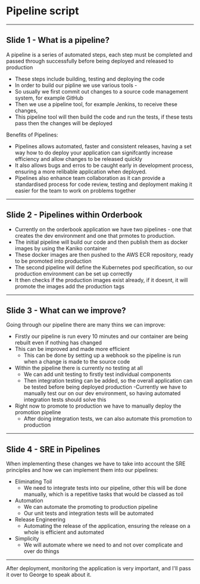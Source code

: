 # Pipeline script

-------------

## Slide 1 - What is a pipeline?

A pipeline is a series of automated steps, each step must be completed and passed through successfully before being deployed and released to production
- These steps include building, testing and deploying the code
- In order to build our pipline we use various tools - 
- So usually we first commit out changes to a source code management system, for example GitHub
- Then we use a pipeline tool, for example Jenkins, to receive these changes,
- This pipeline tool will then build the code and run the tests, if these tests pass then the changes will be deployed

Benefits of Pipelines:
- Pipelines allows automated, faster and consistent releases, having a set way how to do deploy your application can signifcantly increase efficiency and allow changes to be released quickly
- It also allows bugs and erros to be caught early in development process, ensuring a more relibable application when deployed.
- Pipelines also enhance team collaboration as it can provide a standardised process for code review, testing and deployment making it easier for the team to work on problems together

------------------------------------

## Slide 2 - Pipelines within Orderbook
- Currently on the orderbook application we have two pipelines - one that creates the dev environment and one that prmotes to production.
- The initial pipeline will build our code and then publish them as docker images by using the Kaniko container
- These docker images are then pushed to the AWS ECR repository, ready to be promoted into production
- The second pipeline will define the Kubernetes pod specification, so our production environment can be set up correctly
- It then checks if the production images exist already, if it doesnt, it will promote the images add the production tags

-----------------------------

## Slide 3 - What can we improve?

Going through our pipeline there are many thins we can improve:
- Firstly our pipeline is run every 10 minutes and our container are being rebuilt even if nothing has changed 
- This can be improved and made more efficient
  - This can be done by setting up a webhook so the pipeline is run when a change is made to the source code
- Within the pipeline there is currently no testing at all
  - We can add unit testing to firstly test individual components
  - Then integration testing can be added, so the overall application can be tested before being deployed production
    -Currently we have to manually test our on our dev environment, so having automated integration tests should solve this
- Right now to promote to production we have to manually deploy the promotion pipeline
  - After doing integration tests, we can also automate this promotion to production

---------------------

## Slide 4 - SRE in Pipelines

When implementing these changes we have to take into account the SRE principles and how we can implement them into our pipelines:
- Eliminating Toil 
  - We need to integrate tests into our pipeline, other this will be done manually, which is a repetitive tasks that would be classed as toil
- Automation
  - We can automate the promoting to production pipeline
  - Our unit tests and integration tests will be automated
- Release Engineering
  - Automating the release of the application, ensuring the release on a whole is efficient and automated
- Simplicity
  - We will automate where we need to and not over complicate and over do things
 
-------------------
  
  After deployment, monitoring the application is very important, and I'll pass it over to George to speak about it.
  
